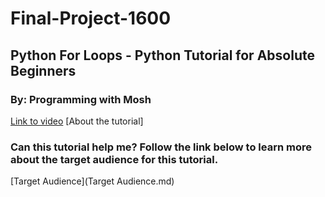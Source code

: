 # Final-Project-1600
## Python For Loops - Python Tutorial for Absolute Beginners
### By: Programming with Mosh
[Link to video](https://youtu.be/94UHCEmprCY)
[About the tutorial]
### Can this tutorial help me? Follow the link below to learn more about the target audience for this tutorial.
[Target Audience](Target Audience.md)
